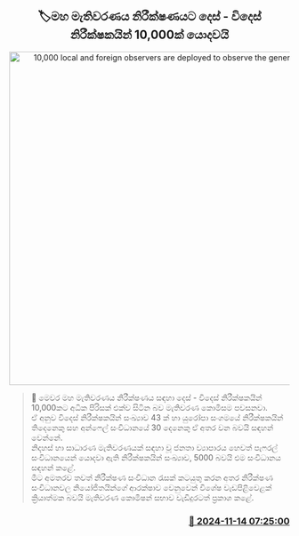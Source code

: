 <p align='center'><b><h2 align='center' title='10,000 local and foreign observers are deployed to observe the general election'>🏷මහ මැතිවරණය නිරීක්ෂණයට දෙස් - විදෙස් නිරීක්ෂකයින් 10,000ක් යොදවයි</h2></b></p>
<p align='center'><img src='https://helakuru.sgp1.cdn.digitaloceanspaces.com/esana/images/lib/election-sri-lanka[1].jpg' width='600' alt='10,000 local and foreign observers are deployed to observe the general election'></p>

>📝 මෙවර මහ මැතිවරණය නිරීක්ෂණය සඳහා දෙස් - විදෙස් නිරීක්ෂකයින් 10,000කට අධික පිරිසක් එක්ව සිටින බව මැතිවරණ කොමිසම පවසනවා.<br>ඒ අනුව විදෙස් නිරීක්ෂකයින් සංඛ්‍යාව 43 ක් හා යුරෝපා සංගමයේ නිරීක්ෂකයින් තිදෙනෙකු සහ අන්ෆෙල් සංවිධානයේ 30 දෙනෙකු ඒ අතර වන බවයි සඳහන් වෙන්නේ.<br>නිදහස් හා සාධාරණ මැතිවරණයක් සඳහා වූ ජනතා ව්‍යාපාරය හෙවත් පැෆරල් සංවිධානයෙන් යොදවා ඇති නිරීක්ෂකයින් සංඛ්‍යාව, 5000 බවයි එම සංවිධානය සඳහන් කළේ.<br>මීට අමතරව තවත් නිරීක්ෂණ සංවිධාන රැසක් කටයුතු කරන අතර නිරීක්ෂණ සංවිධානවල නියෝජිතයින්ගේ ආරක්ෂාව වෙනුවෙන් විශේෂ වැඩපිළිවෙළක් ක්‍රියාත්මක බවයි මැතිවරණ කොමිෂන් සභාව වැඩිදුරටත් ප්‍රකාශ කළේ. <br>

<h3 align='right'><a href='https://www.helakuru.lk/esana/p/105024/'>📅 2024-11-14 07:25:00</a></h3>
